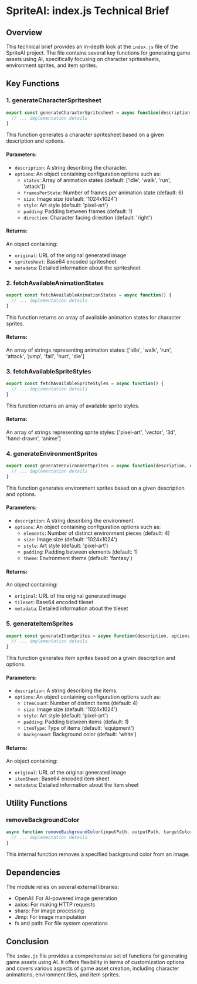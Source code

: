 # SpriteAI: index.js Technical Brief

## Overview

This technical brief provides an in-depth look at the `index.js` file of the SpriteAI project. The file contains several key functions for generating game assets using AI, specifically focusing on character spritesheets, environment sprites, and item sprites.

## Key Functions

### 1. generateCharacterSpritesheet

```javascript
export const generateCharacterSpritesheet = async function(description, options = {}) {
  // ... implementation details
}
```

This function generates a character spritesheet based on a given description and options.

#### Parameters:
- `description`: A string describing the character.
- `options`: An object containing configuration options such as:
  - `states`: Array of animation states (default: ['idle', 'walk', 'run', 'attack'])
  - `framesPerState`: Number of frames per animation state (default: 6)
  - `size`: Image size (default: '1024x1024')
  - `style`: Art style (default: 'pixel-art')
  - `padding`: Padding between frames (default: 1)
  - `direction`: Character facing direction (default: 'right')

#### Returns:
An object containing:
- `original`: URL of the original generated image
- `spritesheet`: Base64 encoded spritesheet
- `metadata`: Detailed information about the spritesheet

### 2. fetchAvailableAnimationStates

```javascript
export const fetchAvailableAnimationStates = async function() {
  // ... implementation details
}
```

This function returns an array of available animation states for character sprites.

#### Returns:
An array of strings representing animation states: ['idle', 'walk', 'run', 'attack', 'jump', 'fall', 'hurt', 'die']

### 3. fetchAvailableSpriteStyles

```javascript
export const fetchAvailableSpriteStyles = async function() {
  // ... implementation details
}
```

This function returns an array of available sprite styles.

#### Returns:
An array of strings representing sprite styles: ['pixel-art', 'vector', '3d', 'hand-drawn', 'anime']

### 4. generateEnvironmentSprites

```javascript
export const generateEnvironmentSprites = async function(description, options = {}) {
  // ... implementation details
}
```

This function generates environment sprites based on a given description and options.

#### Parameters:
- `description`: A string describing the environment.
- `options`: An object containing configuration options such as:
  - `elements`: Number of distinct environment pieces (default: 4)
  - `size`: Image size (default: '1024x1024')
  - `style`: Art style (default: 'pixel-art')
  - `padding`: Padding between elements (default: 1)
  - `theme`: Environment theme (default: 'fantasy')

#### Returns:
An object containing:
- `original`: URL of the original generated image
- `tileset`: Base64 encoded tileset
- `metadata`: Detailed information about the tileset

### 5. generateItemSprites

```javascript
export const generateItemSprites = async function(description, options = {}) {
  // ... implementation details
}
```

This function generates item sprites based on a given description and options.

#### Parameters:
- `description`: A string describing the items.
- `options`: An object containing configuration options such as:
  - `itemCount`: Number of distinct items (default: 4)
  - `size`: Image size (default: '1024x1024')
  - `style`: Art style (default: 'pixel-art')
  - `padding`: Padding between items (default: 1)
  - `itemType`: Type of items (default: 'equipment')
  - `background`: Background color (default: 'white')

#### Returns:
An object containing:
- `original`: URL of the original generated image
- `itemSheet`: Base64 encoded item sheet
- `metadata`: Detailed information about the item sheet

## Utility Functions

### removeBackgroundColor

```javascript
async function removeBackgroundColor(inputPath, outputPath, targetColor, colorThreshold = 0, options = {}) {
  // ... implementation details
}
```

This internal function removes a specified background color from an image.

## Dependencies

The module relies on several external libraries:
- OpenAI: For AI-powered image generation
- axios: For making HTTP requests
- sharp: For image processing
- Jimp: For image manipulation
- fs and path: For file system operations

## Conclusion

The `index.js` file provides a comprehensive set of functions for generating game assets using AI. It offers flexibility in terms of customization options and covers various aspects of game asset creation, including character animations, environment tiles, and item sprites.